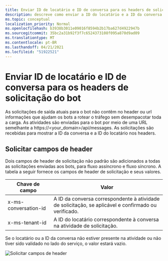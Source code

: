 ```yaml
---
title: Enviar ID de locatário e ID de conversa para os headers de solicitação do bot
description: descreve como enviar a ID do locatário e a ID da conversa para os headers de solicitação do bot.
ms.topic: conceptual
localization_priority: Normal
ms.openlocfilehash: b3938b3011e09016f8594b2b17ba627d4922947b
ms.sourcegitcommit: 35bc2a31b92f3f7c6524373108f095a870d9ad09
ms.translationtype: MT
ms.contentlocale: pt-BR
ms.lasthandoff: 04/21/2021
ms.locfileid: "51922521"
---
```

# <a name="send-tenant-id-and-conversation-id-to-the-request-headers-of-the-bot"></a>Enviar ID de locatário e ID de conversa para os headers de solicitação do bot

As solicitações de saída atuais para o bot não contêm no header ou url informações que ajudam os bots a rotear o tráfego sem desempacotar toda a carga. As atividades são enviadas para o bot por meio de uma URL semelhante a https://<your_domain>/api/messages. As solicitações são recebidas para mostrar a ID da conversa e a ID do locatário nos headers.

## <a name="request-header-fields"></a>Solicitar campos de header

Dois campos de header de solicitação não padrão são adicionados a todas as solicitações enviadas aos bots, para fluxo assíncrono e fluxo síncrono. A tabela a seguir fornece os campos de header de solicitação e seus valores.

| Chave de campo | Valor |
|----------------|-----------------|
| x-ms-conversation-id | A ID da conversa correspondente à atividade de solicitação, se aplicável e confirmado ou verificado. |
| x-ms-tenant-id | A ID do locatário correspondente à conversa na atividade de solicitação. |

Se o locatário ou a ID da conversa não estiver presente na atividade ou não tiver sido validado no lado do serviço, o valor estará vazio.

![Solicitar campos de header](~/assets/images/bots/requestheaderfields.png)
